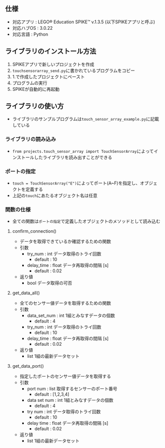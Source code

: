 ## 仕様
- 対応アプリ : LEGO® Education SPIKE™ v.1.3.5 (以下SPIKEアプリと呼ぶ)
- 対応ハブOS : 3.0.22
- 対応言語 : Python

## ライブラリのインストール方法
1. SPIKEアプリで新しいプロジェクトを作成
2. ```touchsensorarray_send.py```に書かれているプログラムをコピー
3. 1.で作成したプロジェクトにペースト
4. プログラムの実行
5. SPIKEが自動的に再起動

## ライブラリの使い方
- ライブラリのサンプルプログラムは```touch_sensor_array_example.py```に記載している

### ライブラリの読み込み
- ```from projects.touch_sensor_array import TouchSensorArray```によってインストールしたライブラリを読み出すことができる

### ポートの指定
- ```touch = TouchSensorArray("E")```によってポート(A~F)を指定し、オブジェクトを定義する
- 上記の```touch```にあたるオブジェクト名は任意

### 関数の仕様
- 全ての関数は```ポートの指定```で定義したオブジェクトのメソッドとして読み込む

1. confirm_connection()
    - データを取得できているか確認するための関数
    - 引数
        - try_num : int データ取得のトライ回数
            - default : 10
        - delay_time : float データ再取得の間隔 [s]
            - default : 0.02
    - 返り値 
        - bool データ取得の可否

2. get_data_all()
    - 全てのセンサー値データを取得するための関数
    - 引数
        - data_set_num : int 1組とみなすデータの個数
            - default : 4
        - try_num : int データ取得のトライ回数
            - default : 10
        - delay_time : float データ再取得の間隔 [s]
            - default : 0.02
    - 返り値
        - list 1組の最新データセット

3. get_data_port()
    - 指定したポートのセンサー値データを取得する 
    - 引数
        - port num : list 取得するセンサーのポート番号
            - default : [1,2,3,4]
        - data set num : int 1組とみなすデータの個数
            - default : 4
        - try num : int データ取得のトライ回数
            - default : 10
        - delay time : float データ再取得の間隔 [s]
            - default : 0.02
    - 返り値
        - list 1組の最新データセット
